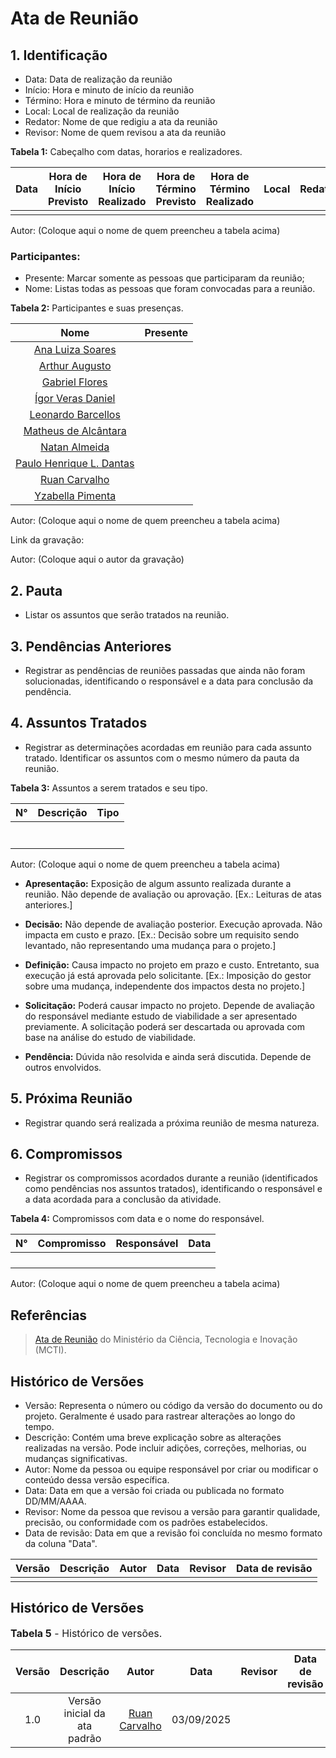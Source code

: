 # Ata de Reunião

## 1. Identificação

* Data: Data de realização da reunião
* Início: Hora e minuto de início da reunião
* Término: Hora e minuto de término da reunião
* Local: Local de realização da reunião
* Redator: Nome de que redigiu a ata da reunião
* Revisor: Nome de quem revisou a ata da reunião

**Tabela 1:** Cabeçalho com datas, horarios e realizadores.

| Data | Hora de Início Previsto | Hora de Início Realizado | Hora de Término Previsto | Hora de Término Realizado | Local | Redator | Revisor |
|------------|--------------------------|--------------------------|--------------------------|---------------------------|-------------|-------------|--------------|
|  |  |  |  |  |  |  |  |  

Autor: (Coloque aqui o nome de quem preencheu a tabela acima)

### Participantes: 

* Presente: Marcar somente as pessoas que participaram da reunião;
* Nome: Listas todas as pessoas que foram convocadas para a reunião.

**Tabela 2:** Participantes e suas presenças.

| Nome | Presente |
|:----:|:--------:|
| [Ana Luiza Soares](https://github.com/Ana-Luiza-SC) | |
| [Arthur Augusto](https://github.com/arthur-augusto) | |
| [Gabriel Flores](https://github.com/Gabrielfcoelho) | |
| [Ígor Veras Daniel](https://github.com/igorvdaniel) | |
| [Leonardo Barcellos](https://github.com/oyLeonardo) | |
| [Matheus de Alcântara](https://github.com/matheusdealcantara) | |
| [Natan Almeida](https://github.com/natanalmeida03) | |
| [Paulo Henrique L. Dantas](https://github.com/Nanashii76) | |
| [Ruan Carvalho](https://github.com/Ruan-Carvalho) | |
| [Yzabella Pimenta](https://github.com/redjsun) | |

Autor: (Coloque aqui o nome de quem preencheu a tabela acima)

Link da gravação:

Autor: (Coloque aqui o autor da gravação)

## 2. Pauta

* Listar os assuntos que serão tratados na reunião.

## 3. Pendências Anteriores

* Registrar as pendências de reuniões passadas que ainda não foram solucionadas, identificando o responsável e a data para conclusão da pendência.

## 4. Assuntos Tratados

* Registrar as determinações acordadas em reunião para cada assunto tratado. Identificar os assuntos com o mesmo número da pauta da reunião.

**Tabela 3:** Assuntos a serem tratados e seu tipo.

| N° | Descrição | Tipo   |
|----|-----------|--------|
|  |  |  |
|  |  |  |
|  |  |  |
|  |  |  |
|  |  |  |
|  |  |  |
|  |  |  |

Autor: (Coloque aqui o nome de quem preencheu a tabela acima)

* **Apresentação:** Exposição de algum assunto realizada durante a reunião. Não depende de avaliação ou aprovação.
[Ex.: Leituras de atas anteriores.]

* **Decisão:** Não depende de avaliação posterior. Execução aprovada. Não impacta em custo e prazo.
[Ex.: Decisão sobre um requisito sendo levantado, não representando uma mudança para o projeto.]

* **Definição:** Causa impacto no projeto em prazo e custo.  Entretanto, sua execução já está aprovada pelo solicitante.
[Ex.: Imposição do gestor sobre uma mudança, independente dos impactos desta no projeto.]

* **Solicitação:** Poderá causar impacto no projeto.  Depende de avaliação do responsável mediante estudo de viabilidade a ser apresentado previamente. A solicitação poderá ser descartada ou aprovada com base na análise do estudo de viabilidade.

* **Pendência:** Dúvida não resolvida e ainda será discutida. Depende de outros envolvidos.


## 5. Próxima Reunião

* Registrar quando será realizada a próxima reunião de mesma natureza.

## 6. Compromissos

* Registrar os compromissos acordados durante a reunião (identificados como pendências nos assuntos tratados), identificando o responsável e a data acordada para a conclusão da atividade.

**Tabela 4:** Compromissos com data e o nome do responsável.

| N° | Compromisso | Responsável | Data |
|----|-------------|-------------|------|
|  |  |  |  |
|  |  |  |  |
|  |  |  |  |
|  |  |  |  |

Autor: (Coloque aqui o nome de quem preencheu a tabela acima)

## Referências

> [Ata de Reunião](https://pdp.mctic.gov.br/MCTI-PDP/guidances/examples/Ata%20Reuniao_21C35EC2.html) do Ministério da Ciência, Tecnologia e Inovação (MCTI).

## Histórico de Versões

* Versão: Representa o número ou código da versão do documento ou do projeto. Geralmente é usado para rastrear alterações ao longo do tempo.
* Descrição: Contém uma breve explicação sobre as alterações realizadas na versão. Pode incluir adições, correções, melhorias, ou mudanças significativas.
* Autor: Nome da pessoa ou equipe responsável por criar ou modificar o conteúdo dessa versão específica.
* Data: Data em que a versão foi criada ou publicada no formato DD/MM/AAAA.
* Revisor: Nome da pessoa que revisou a versão para garantir qualidade, precisão, ou conformidade com os padrões estabelecidos.
* Data de revisão: Data em que a revisão foi concluída no mesmo formato da coluna "Data".

| Versão |               Descrição                |   Autor    |    Data    |    Revisor     | Data de revisão |
| :----: | :------------------------------------: | :--------: | :--------: | :------------: | :-------------: |
|  |  |  |  |  |  |

## Histórico de Versões

<font size="3"><p style="text-align: left">**Tabela 5** - Histórico de versões.</p></font>

| Versão |               Descrição                |   Autor    |    Data    |    Revisor     | Data de revisão |
| :----: | :------------------------------------: | :--------: | :--------: | :------------: | :-------------: |
| 1.0 | Versão inicial da ata padrão | [Ruan Carvalho](https://github.com/Ruan-Carvalho) | 03/09/2025 |  |  |